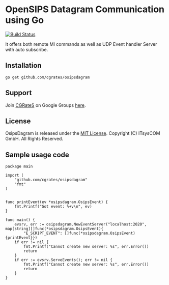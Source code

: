 OpenSIPS  Datagram Communication using Go
========================================
[![Build Status](https://secure.travis-ci.org/cgrates/cgrates.png)](http://travis-ci.org/cgrates/osipsdagram)

It offers both remote MI commands as well as UDP Event handler Server with auto subscribe.

## Installation ##

`go get github.com/cgrates/osipsdagram`

## Support ##
Join [CGRateS](http://www.cgrates.org/ "CGRateS Website") on Google Groups [here](https://groups.google.com/forum/#!forum/cgrates "CGRateS on GoogleGroups").

## License ##
OsipsDagram is released under the [MIT License](http://www.opensource.org/licenses/mit-license.php "MIT License").
Copyright (C) ITsysCOM GmbH. All Rights Reserved.

## Sample usage code ##
```
package main

import (
	"github.com/cgrates/osipsdagram"
	"fmt"
)


func printEvent(ev *osipsdagram.OsipsEvent) {
	fmt.Printf("Got event: %+v\n", ev)
}

func main() {
	evsrv, err := osipsdagram.NewEventServer("localhost:2020", map[string][]func(*osipsdagram.OsipsEvent){
		"E_SCRIPT_EVENT": []func(*osipsdagram.OsipsEvent){printEvent}})
	if err != nil {
		fmt.Printf("Cannot create new server: %s", err.Error())
		return
	}
	if err := evsrv.ServeEvents(); err != nil {
		fmt.Printf("Cannot create new server: %s", err.Error())
		return
	}
}

```
